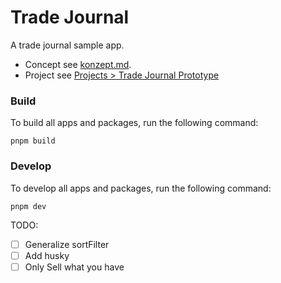 # Trade Journal

A trade journal sample app.

- Concept see [konzept.md](./konzept.md).
- Project see [Projects > Trade Journal Prototype](https://github.com/users/johann-trade/projects/1)

### Build

To build all apps and packages, run the following command:

```
pnpm build
```

### Develop

To develop all apps and packages, run the following command:

```
pnpm dev
```

TODO:

- [ ] Generalize sortFilter
- [ ] Add husky
- [ ] Only Sell what you have